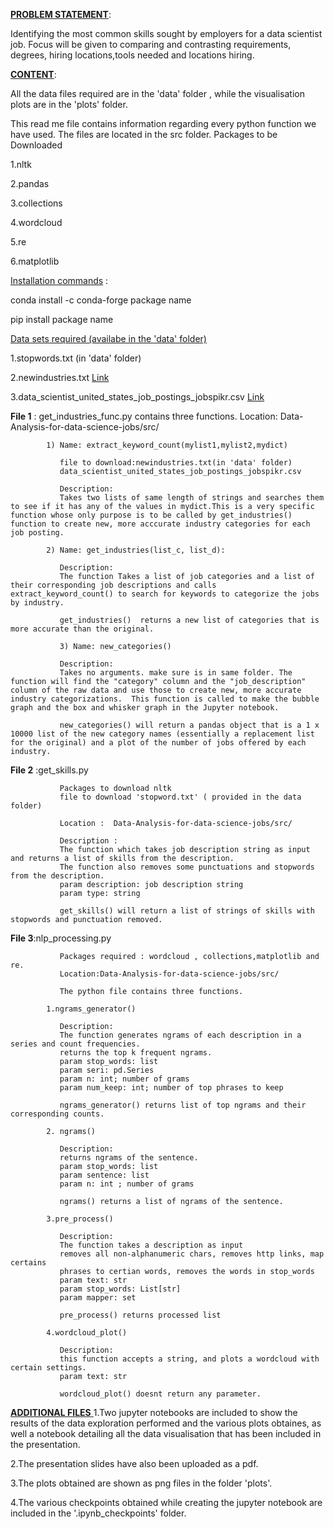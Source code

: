 
<ins>**PROBLEM STATEMENT**</ins>:  

Identifying the most common skills sought by employers for a data scientist job. Focus will
be given to comparing and contrasting requirements, degrees,  hiring locations,tools needed and locations hiring.


<ins>**CONTENT**</ins>:


All the data files required are in the 'data' folder , while the visualisation plots are in the 'plots' folder.

This read me file contains information regarding every python function we have used. The files are located in the src folder.
Packages to be Downloaded

1.nltk

2.pandas

3.collections

4.wordcloud

5.re

6.matplotlib

<ins>Installation commands</ins> :

conda install -c conda-forge  package name

pip install package name
  

<ins>Data sets required (availabe in the 'data' folder)</ins>

1.stopwords.txt (in 'data' folder)

2.newindustries.txt <a href="https://www.labor.ny.gov/agencyinfo/industrykeywords.shtm"> Link</a>

3.data_scientist_united_states_job_postings_jobspikr.csv <a href="https://data.world/jobspikr/10000-data-scientist-job-postings-from-the-usa"> Link </a>




**File 1** :   get_industries_func.py contains three functions. 
               Location: Data-Analysis-for-data-science-jobs/src/

            1) Name: extract_keyword_count(mylist1,mylist2,mydict)

               file to download:newindustries.txt(in 'data' folder)
               data_scientist_united_states_job_postings_jobspikr.csv

               Description:
               Takes two lists of same length of strings and searches them to see if it has any of the values in mydict.This is a very specific function whose only purpose is to be called by get_industries() function to create new, more acccurate industry categories for each job posting. 

            2) Name: get_industries(list_c, list_d):
            
               Description: 
               The function Takes a list of job categories and a list of their corresponding job descriptions and calls    extract_keyword_count() to search for keywords to categorize the jobs by industry. 
            
               get_industries()  returns a new list of categories that is more accurate than the original. 
               
               3) Name: new_categories()            

               Description:
               Takes no arguments. make sure is in same folder. The function will find the "category" column and the "job_description" column of the raw data and use those to create new, more accurate industry categorizations.  This function is called to make the bubble graph and the box and whisker graph in the Jupyter notebook.

               new_categories() will return a pandas object that is a 1 x 10000 list of the new category names (essentially a replacement list for the original) and a plot of the number of jobs offered by each industry. 

**File 2** :get_skills.py

               Packages to download nltk 
               file to download 'stopword.txt' ( provided in the data folder)

               Location :  Data-Analysis-for-data-science-jobs/src/

               Description :
               The function which takes job description string as input and returns a list of skills from the description.
               The function also removes some punctuations and stopwords from the description. 
               param description: job description string
               param type: string    

               get_skills() will return a list of strings of skills with stopwords and punctuation removed.

**File 3**:nlp_processing.py

               Packages required : wordcloud , collections,matplotlib and re.
               Location:Data-Analysis-for-data-science-jobs/src/

               The python file contains three functions.
               
            1.ngrams_generator()
  
               Description:
               The function generates ngrams of each description in a series and count frequencies.
               returns the top k frequent ngrams.
               param stop_words: list
               param seri: pd.Series
               param n: int; number of grams
               param num_keep: int; number of top phrases to keep

               ngrams_generator() returns list of top ngrams and their corresponding counts.

            2. ngrams()
  
               Description:
               returns ngrams of the sentence.
               param stop_words: list
               param sentence: list
               param n: int ; number of grams

               ngrams() returns a list of ngrams of the sentence.
    
            3.pre_process()
  
               Description:
               The function takes a description as input
               removes all non-alphanumeric chars, removes http links, map certains 
               phrases to certian words, removes the words in stop_words 
               param text: str
               param stop_words: List[str]
               param mapper: set

               pre_process() returns processed list
    
            4.wordcloud_plot()

               Description:
               this function accepts a string, and plots a wordcloud with certain settings.
               param text: str

               wordcloud_plot() doesnt return any parameter.
    
<ins> **ADDITIONAL FILES** </ins>
1.Two jupyter notebooks are included to show the results of the data exploration performed and the various plots obtaines, as well a notebook detailing all the data visualisation that has been included in the presentation.

2.The presentation slides have also been uploaded as a pdf.

3.The plots obtained are shown as png files in the folder 'plots'.

4.The various checkpoints obtained while creating the jupyter notebook are included in the '.ipynb_checkpoints' folder.
    
    
   

